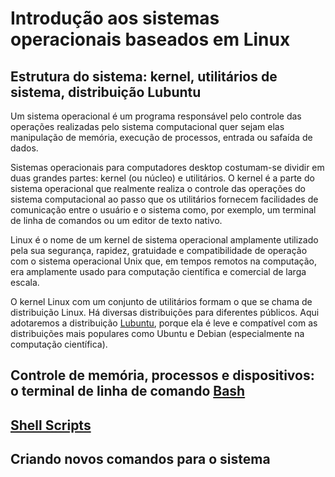 # Introdução aos sistemas operacionais baseados em Linux

## Estrutura do sistema: kernel, utilitários de sistema, distribuição Lubuntu

Um sistema operacional é um programa responsável pelo controle das operações realizadas pelo sistema computacional quer sejam elas manipulação de memória, execução de processos, entrada ou safaída de dados.

Sistemas operacionais para computadores desktop costumam-se dividir em duas grandes partes: kernel (ou núcleo) e utilitários.  O kernel é a parte do sistema operacional que realmente realiza o controle das operações do sistema computacional ao passo que os utilitários fornecem facilidades de comunicação entre o usuário e o sistema como, por exemplo, um terminal de linha de comandos ou um editor de texto nativo.

Linux é o nome de um kernel de sistema operacional amplamente utilizado pela sua segurança, rapidez, gratuidade e compatibilidade de operação com o sistema operacional Unix que, em tempos remotos na computação, era amplamente usado para computação científica e comercial de larga escala.

O kernel Linux com um conjunto de utilitários formam o que se chama de distribuição Linux.  Há diversas distribuições para diferentes públicos.  Aqui adotaremos a distribuição [Lubuntu](https://lubuntu.me/), porque ela é leve e compatível com as distribuições mais populares como Ubuntu e Debian (especialmente na computação científica).


## Controle de memória, processos e dispositivos: o terminal de linha de comando [Bash](https://linuxcommand.org/lc3_learning_the_shell.php) 

## [Shell Scripts](https://linuxcommand.org/lc3_writing_shell_scripts.php)

## Criando novos comandos para o sistema
